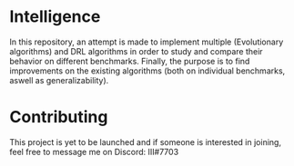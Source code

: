 # Intelligence
In this repository, an attempt is made to implement multiple (Evolutionary algorithms) and DRL algorithms in order to study and compare their behavior on different benchmarks. Finally, the purpose is to find improvements on the existing algorithms (both on individual benchmarks, aswell as generalizability).

# Contributing
This project is yet to be launched and if someone is interested in joining, feel free to message me on Discord: III#7703

